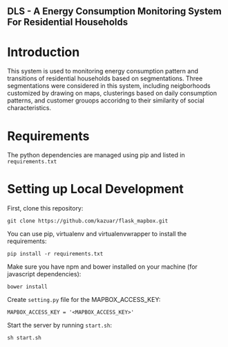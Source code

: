 ## DLS - A Energy Consumption Monitoring System For Residential Households 

Introduction
===========
This system is used to monitoring energy consumption pattern and transitions of residential households based on segmentations. Three segmentations were considered in this system, including neigborhoods customized by drawing on maps, clusterings based on daily consumption patterns, and customer grouops accoridng to their similarity of social characteristics.

 


Requirements
============

The python dependencies are managed using pip and listed in
`requirements.txt`

Setting up Local Development
============================

First, clone this repository:

    git clone https://github.com/kazuar/flask_mapbox.git

You can use pip, virtualenv and virtualenvwrapper to install the requirements:

    pip install -r requirements.txt
 
Make sure you have npm and bower installed on your machine (for javascript dependencies):

    bower install

Create `setting.py` file for the MAPBOX_ACCESS_KEY:

	MAPBOX_ACCESS_KEY = '<MAPBOX_ACCESS_KEY>'	

Start the server by running `start.sh`:

	sh start.sh
